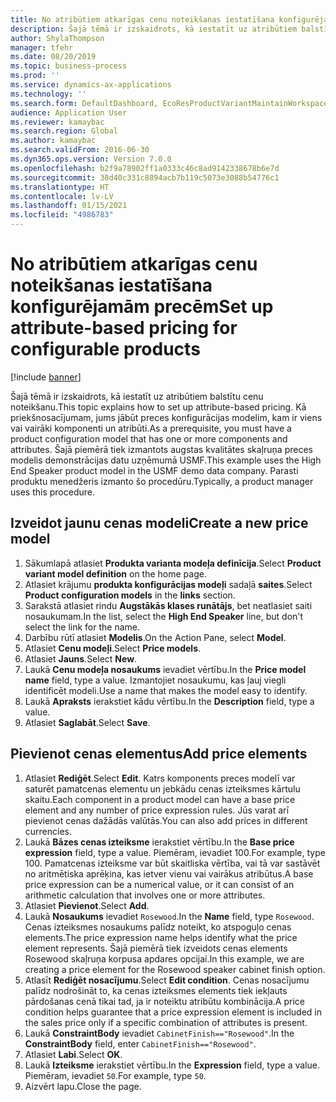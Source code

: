 ```yaml
---
title: No atribūtiem atkarīgas cenu noteikšanas iestatīšana konfigurējamām precēm
description: Šajā tēmā ir izskaidrots, kā iestatīt uz atribūtiem balstītu cenu noteikšanu.
author: ShylaThompson
manager: tfehr
ms.date: 08/20/2019
ms.topic: business-process
ms.prod: ''
ms.service: dynamics-ax-applications
ms.technology: ''
ms.search.form: DefaultDashboard, EcoResProductVariantMaintainWorkspace, PCProductConfigurationModelListPage, PCPriceModelList, PCPriceModel, PCConstraintEditor
audience: Application User
ms.reviewer: kamaybac
ms.search.region: Global
ms.author: kamaybac
ms.search.validFrom: 2016-06-30
ms.dyn365.ops.version: Version 7.0.0
ms.openlocfilehash: b2f9a78902ff1a0333c46c8ad9142338678b6e7d
ms.sourcegitcommit: 38d40c331c8894acb7b119c5073e3088b54776c1
ms.translationtype: HT
ms.contentlocale: lv-LV
ms.lasthandoff: 01/15/2021
ms.locfileid: "4986783"
---
```

# <a name="set-up-attribute-based-pricing-for-configurable-products"></a><span data-ttu-id="78cf6-103">No atribūtiem atkarīgas cenu noteikšanas iestatīšana konfigurējamām precēm</span><span class="sxs-lookup"><span data-stu-id="78cf6-103">Set up attribute-based pricing for configurable products</span></span>

[!include [banner](../../includes/banner.md)]

<span data-ttu-id="78cf6-104">Šajā tēmā ir izskaidrots, kā iestatīt uz atribūtiem balstītu cenu noteikšanu.</span><span class="sxs-lookup"><span data-stu-id="78cf6-104">This topic explains how to set up attribute-based pricing.</span></span> <span data-ttu-id="78cf6-105">Kā priekšnosacījumam, jums jābūt preces konfigurācijas modelim, kam ir viens vai vairāki komponenti un atribūti.</span><span class="sxs-lookup"><span data-stu-id="78cf6-105">As a prerequisite, you must have a product configuration model that has one or more components and attributes.</span></span> <span data-ttu-id="78cf6-106">Šajā piemērā tiek izmantots augstas kvalitātes skaļruņa preces modelis demonstrācijas datu uzņēmumā USMF.</span><span class="sxs-lookup"><span data-stu-id="78cf6-106">This example uses the High End Speaker product model in the USMF demo data company.</span></span> <span data-ttu-id="78cf6-107">Parasti produktu menedžeris izmanto šo procedūru.</span><span class="sxs-lookup"><span data-stu-id="78cf6-107">Typically, a product manager uses this procedure.</span></span>


## <a name="create-a-new-price-model"></a><span data-ttu-id="78cf6-108">Izveidot jaunu cenas modeli</span><span class="sxs-lookup"><span data-stu-id="78cf6-108">Create a new price model</span></span>
1. <span data-ttu-id="78cf6-109">Sākumlapā atlasiet **Produkta varianta modeļa definīcija**.</span><span class="sxs-lookup"><span data-stu-id="78cf6-109">Select **Product variant model definition** on the home page.</span></span>
2. <span data-ttu-id="78cf6-110">Atlasiet krājumu **produkta konfigurācijas modeļi** sadaļā **saites**.</span><span class="sxs-lookup"><span data-stu-id="78cf6-110">Select **Product configuration models** in the **links** section.</span></span>
3. <span data-ttu-id="78cf6-111">Sarakstā atlasiet rindu **Augstākās klases runātājs**, bet neatlasiet saiti nosaukumam.</span><span class="sxs-lookup"><span data-stu-id="78cf6-111">In the list, select the **High End Speaker** line, but don't select the link for the name.</span></span>
4. <span data-ttu-id="78cf6-112">Darbību rūtī atlasiet **Modelis**.</span><span class="sxs-lookup"><span data-stu-id="78cf6-112">On the Action Pane, select **Model**.</span></span>
5. <span data-ttu-id="78cf6-113">Atlasiet **Cenu modeļi**.</span><span class="sxs-lookup"><span data-stu-id="78cf6-113">Select **Price models**.</span></span>
6. <span data-ttu-id="78cf6-114">Atlasiet **Jauns**.</span><span class="sxs-lookup"><span data-stu-id="78cf6-114">Select **New**.</span></span>
7. <span data-ttu-id="78cf6-115">Laukā **Cenu modeļa nosaukums** ievadiet vērtību.</span><span class="sxs-lookup"><span data-stu-id="78cf6-115">In the **Price model name** field, type a value.</span></span> <span data-ttu-id="78cf6-116">Izmantojiet nosaukumu, kas ļauj viegli identificēt modeli.</span><span class="sxs-lookup"><span data-stu-id="78cf6-116">Use a name that makes the model easy to identify.</span></span>  
8. <span data-ttu-id="78cf6-117">Laukā **Apraksts** ierakstiet kādu vērtību.</span><span class="sxs-lookup"><span data-stu-id="78cf6-117">In the **Description** field, type a value.</span></span>
9. <span data-ttu-id="78cf6-118">Atlasiet **Saglabāt**.</span><span class="sxs-lookup"><span data-stu-id="78cf6-118">Select **Save**.</span></span>

## <a name="add-price-elements"></a><span data-ttu-id="78cf6-119">Pievienot cenas elementus</span><span class="sxs-lookup"><span data-stu-id="78cf6-119">Add price elements</span></span>
1. <span data-ttu-id="78cf6-120">Atlasiet **Rediģēt**.</span><span class="sxs-lookup"><span data-stu-id="78cf6-120">Select **Edit**.</span></span> <span data-ttu-id="78cf6-121">Katrs komponents preces modelī var saturēt pamatcenas elementu un jebkādu cenas izteiksmes kārtulu skaitu.</span><span class="sxs-lookup"><span data-stu-id="78cf6-121">Each component in a product model can have a base price element and any number of price expression rules.</span></span> <span data-ttu-id="78cf6-122">Jūs varat arī pievienot cenas dažādās valūtās.</span><span class="sxs-lookup"><span data-stu-id="78cf6-122">You can also add prices in different currencies.</span></span>  
2. <span data-ttu-id="78cf6-123">Laukā **Bāzes cenas izteiksme** ierakstiet vērtību.</span><span class="sxs-lookup"><span data-stu-id="78cf6-123">In the **Base price expression** field, type a value.</span></span> <span data-ttu-id="78cf6-124">Piemēram, ievadiet 100.</span><span class="sxs-lookup"><span data-stu-id="78cf6-124">For example, type 100.</span></span> <span data-ttu-id="78cf6-125">Pamatcenas izteiksme var būt skaitliska vērtība, vai tā var sastāvēt no aritmētiska aprēķina, kas ietver vienu vai vairākus atribūtus.</span><span class="sxs-lookup"><span data-stu-id="78cf6-125">A base price expression can be a numerical value, or it can consist of an arithmetic calculation that involves one or more attributes.</span></span>  
3. <span data-ttu-id="78cf6-126">Atlasiet **Pievienot**.</span><span class="sxs-lookup"><span data-stu-id="78cf6-126">Select **Add**.</span></span>
4. <span data-ttu-id="78cf6-127">Laukā **Nosaukums** ievadiet `Rosewood`.</span><span class="sxs-lookup"><span data-stu-id="78cf6-127">In the **Name** field, type `Rosewood`.</span></span> <span data-ttu-id="78cf6-128">Cenas izteiksmes nosaukums palīdz noteikt, ko atspoguļo cenas elements.</span><span class="sxs-lookup"><span data-stu-id="78cf6-128">The price expression name helps identify what the price element represents.</span></span> <span data-ttu-id="78cf6-129">Šajā piemērā tiek izveidots cenas elements Rosewood skaļruņa korpusa apdares opcijai.</span><span class="sxs-lookup"><span data-stu-id="78cf6-129">In this example, we are creating a price element for the Rosewood speaker cabinet finish option.</span></span>  
5. <span data-ttu-id="78cf6-130">Atlasīt **Rediģēt nosacījumu**.</span><span class="sxs-lookup"><span data-stu-id="78cf6-130">Select **Edit condition**.</span></span> <span data-ttu-id="78cf6-131">Cenas nosacījumu palīdz nodrošināt to, ka cenas izteiksmes elements tiek iekļauts pārdošanas cenā tikai tad, ja ir noteiktu atribūtu kombinācija.</span><span class="sxs-lookup"><span data-stu-id="78cf6-131">A price condition helps guarantee that a price expression element is included in the sales price only if a specific combination of attributes is present.</span></span>  
6. <span data-ttu-id="78cf6-132">Laukā **ConstraintBody** ievadiet `CabinetFinish=="Rosewood"`.</span><span class="sxs-lookup"><span data-stu-id="78cf6-132">In the **ConstraintBody** field, enter `CabinetFinish=="Rosewood"`.</span></span>
7. <span data-ttu-id="78cf6-133">Atlasiet **Labi**.</span><span class="sxs-lookup"><span data-stu-id="78cf6-133">Select **OK**.</span></span>
8. <span data-ttu-id="78cf6-134">Laukā **Izteiksme** ierakstiet vērtību.</span><span class="sxs-lookup"><span data-stu-id="78cf6-134">In the **Expression** field, type a value.</span></span> <span data-ttu-id="78cf6-135">Piemēram, ievadiet `50`.</span><span class="sxs-lookup"><span data-stu-id="78cf6-135">For example, type `50`.</span></span> 
9. <span data-ttu-id="78cf6-136">Aizvērt lapu.</span><span class="sxs-lookup"><span data-stu-id="78cf6-136">Close the page.</span></span>

